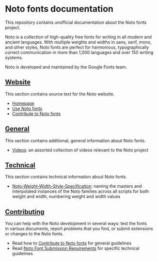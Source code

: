 # Noto fonts documentation

This repository contains unofficial documentation about the Noto fonts project.

Noto is a collection of high-quality free fonts for writing in all modern and ancient languages. With multiple weights and widths in sans, serif, mono, and other styles, Noto fonts are perfect for harmonious, typographically correct communication in more than 1,000 languages and over 150 writing systems.

Noto is developed and maintained by the Google Fonts team.

## [Website](./tree/main/src/website)

This section contains source text for the Noto website.

- [Homepage](./blob/main/src/website/homepage.md)
- [Use Noto fonts](./blob/main/src/website/use.md)
- [Contribute to Noto fonts](./blob/main/src/website/contribute.md)

## [General](./tree/main/src/general)

This section contains additional, general information about Noto fonts.

- [Videos](./blob/main/src/general/videos.md): an assorted collection of videos relevant to the Noto project


## [Technical](./tree/main/src/technical)

This section contains technical information about Noto fonts.

- [Noto-Weight-Width-Style-Specification](./blob/main/src/technical/Noto-Weight-Width-Style-Specification.md): naming the masters and interpolated instances of the Noto families across all scripts for both weight and width, numbering weight and width values

## [Contributing](./CONTRIBUTING.md)

You can help with the Noto development in several ways: test the fonts in various documents, report problems that you find, or submit extensions or changes to the Noto fonts.

- Read how to [Contribute to Noto fonts](./blob/main/src/website/contribute.md) for general guidelines
- Read [Noto Font Submission Requirements](./blob/main/src/technical/Noto–Font-Submission-Requirements.md) for specific technical guidelines
